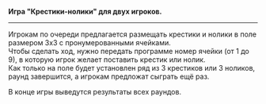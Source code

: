 **Игра "Крестики-нолики" для двух игроков.**  
***
Игрокам по очереди предлагается размещать крестики и нолики в поле размером 3х3 с пронумерованными ячейками.  
Чтобы сделать ход, нужно передать программе номер ячейки (от 1 до 9), в которую игрок желает поставить крестик или нолик.  
Как только на поле будет установлен ряд из 3 крестиков или 3 ноликов, раунд завершится, а игрокам предложат сыграть ещё раз.
  
В конце игры выведутся результаты всех раундов.  
